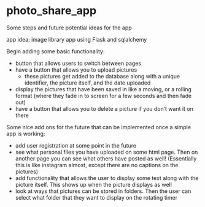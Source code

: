 # photo_share_app

Some steps and future potential ideas for the app

app idea: image library app using Flask and sqlalchemy

Begin adding some basic functionality:
- button that allows users to switch between pages
- have a button that allows you to upload pictures
	- these pictures get added to the database along with a unique 	  identifier, the picture itself, and the date uploaded
- display the pictures that have been saved in like a moving, or a rolling format (where they fade in to screen for a few seconds and then fade out)
- have a button that allows you to delete a picture if you don’t want it on there

Some nice add ons for the future that can be implemented once a simple app is working:
- add user registration at some point in the future
- see what personal files you have uploaded on some html page. Then on another page you can see what others have posted as well! (Essentially this is like instagram almost, except there are no captions on the pictures)
- add functionality that allows the user to display some text along with the picture itself. This shows up when the picture displays as well
- look at ways that pictures can be stored in folders. Then the user can select what folder that they want to display on the rotating timer